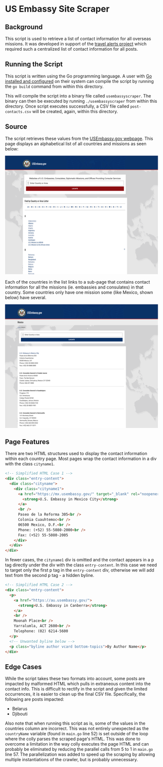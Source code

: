 # US Embassy Site Scraper

## Background

This script is used to retrieve a list of contact information for all overseas missions. It was developed in support of the [travel alerts project](https://github.com/IIP-Design/travel-alerts) which required such a centralized list of contact information for all posts.

## Running the Script

This script is written using the Go programming language. A user with [Go installed and configured](https://go.dev/doc/install) on their system can compile the script by running the `go build` command from within this directory.

This will compile the script into a binary file called `usembassyscraper`. The binary can then be executed by running `./usembassyscraper` from within this directory. Once script executes successfully, a CSV file called `post-contacts.csv` will be created, again, within this directory.

## Source

The script retrieves these values from the [USEmbassy.gov webpage](https://www.usembassy.gov/). This page displays an alphabetical list of all countries and missions as seen below:

![A screenshot of the www.usembassy.gov homepage demonstrating that the page displays a list of countries in alphabetical order](./assets/homepage.png)

Each of the countries in the list links to a sub-page that contains contact information for all the missions (ie. embassies and consulates) in that country. Some countries only have one mission some (like Mexico, shown below) have several.

![A screenshot of the US Embassy.gov page for Mexico which shows contact information for the missions in this country including the U.S. Embassy in Mexico City, the U.S. Consulate General in Ciudad Juarez, and the U.S. Consulate General in Guadalajara](./assets/country.png)

## Page Features

There are two HTML structures used to display the contact information within each country page. Most pages wrap the contact information in a div with the class `cityname1`.

```html
<!-- Simplified HTML Case 1 -->
<div class="entry-content">
  <div class="cityname">
    <div class="cityname1">
      <a href="https://mx.usembassy.gov/" target="_blank" rel="noopener">
        <strong>U.S. Embassy in Mexico City</strong>
      </a>
      <br />
      Paseo de la Reforma 305<br />
      Colonia Cuauhtemoc<br />
      06500 Mexico, D.F.<br />
      Phone: (+52) 55-5080-2000<br />
      Fax: (+52) 55-5080-2005
    </div>
  </div>
</div>
```

In fewer cases, the `cityname1` div is omitted and the contact appears in a p tag directly under the div with the class `entry-content`. In this case we need to target only the first p tag in the `entry-content` div, otherwise we will add text from the second p tag - a hidden byline.

```html
<!-- Simplified HTML Case 2 -->
<div class="entry-content">
  <p>
    <a href="https://au.usembassy.gov/">
      <strong>U.S. Embassy in Canberra</strong>
    </a>
    <br />
    Moonah Place<br />
    Yarralumla, ACT 2600<br />
    Telephone: (02) 6214-5600
  </p>
  <!-- Unwanted byline below -->
  <p class="byline author vcard bottom-topics">By Author Name</p>
</div>
```

## Edge Cases

While the script takes these two formats into account, some posts are impacted by malformed HTML which pulls in extraneous content into the contact info. This is difficult to rectify in the script and given the limited occurrences, it is easier to clean up the final CSV file. Specifically, the following are posts impacted:

- Belarus
- Djibouti

Also note that when running this script as is, some of the values in the countries column are incorrect. This was not entirely unexpected as the `countryName` variable (found in `main.go` line 52) is set outside of the loop where the colly parses the scraped page's HTML. This was done to overcome a limitation in the way colly executes the page HTML and can probably be eliminated by reducing the parallel calls from 5 to 1 in `main.go` line 57. The parallelization was added to speed up the scraping by allowing multiple instantiations of the crawler, but is probably unnecessary.
